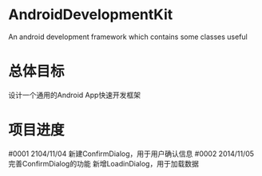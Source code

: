 AndroidDevelopmentKit
=====================

An android development framework which contains some classes useful

总体目标
=====================
设计一个通用的Android App快速开发框架

项目进度
=====================
#0001 2104/11/04
      新建ConfirmDialog，用于用户确认信息
#0002 2014/11/05
      完善ConfirmDialog的功能
      新增LoadinDialog，用于加载数据
